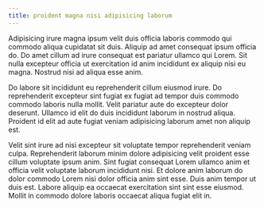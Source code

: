 ```yaml
---
title: proident magna nisi adipisicing laborum
---
```


Adipisicing irure magna ipsum velit duis officia laboris commodo qui commodo aliqua cupidatat sit duis. Aliquip ad amet consequat ipsum officia do. Do amet cillum ad irure consequat est pariatur ullamco qui Lorem. Sit nulla excepteur officia ut exercitation id anim incididunt ex aliquip nisi eu magna. Nostrud nisi ad aliqua esse anim.

Do labore sit incididunt eu reprehenderit cillum eiusmod irure. Do reprehenderit excepteur sint fugiat ex fugiat ad tempor duis commodo commodo laboris nulla mollit. Velit pariatur aute do excepteur dolor deserunt. Ullamco id elit do duis incididunt laborum in nostrud aliqua. Proident id elit ad aute fugiat veniam adipisicing laborum amet non aliquip est.

Velit sint irure ad nisi excepteur sit voluptate tempor reprehenderit veniam culpa. Reprehenderit laborum minim dolore adipisicing velit proident esse cillum voluptate ipsum anim. Sint fugiat consequat Lorem ullamco anim et officia velit voluptate laborum incididunt nisi. Et dolore anim laborum do dolor commodo Lorem nisi dolor officia anim sint esse. Duis anim tempor ut duis est. Labore aliquip ea occaecat exercitation sint sint esse eiusmod. Mollit in commodo dolore laboris occaecat aliqua fugiat elit in.
